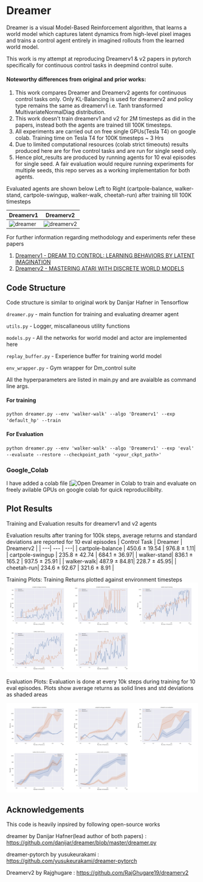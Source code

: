 # Dreamer

Dreamer is a visual Model-Based Reinforcement algorithm, that learns a world model which captures latent dynamics from high-level pixel images and trains a control agent entirely in imagined rollouts from the learned world model.

This work is my attempt at reproducing Dreamerv1 & v2 papers in pytorch specifically for continuous control tasks in deepmind control suite.

#### Noteworthy differences from original and prior works:

 1. This work compares Dreamer and Dreamerv2 agents for continuous control tasks only. Only KL-Balancing is used for dreamerv2 and policy type remains the same as dreamerv1 i.e. Tanh transformed MultivariateNormalDiag distribution.
 2. This work doesn't train dreamerv1 and v2 for 2M timesteps as did in the papers, instead both the agents are trained till 100K timesteps.
 3. All experiments are carried out on free single GPUs(Tesla T4) on google colab. Training time on Tesla T4 for 100K timesteps ~ 3 Hrs
 4. Due to limited computational resources (colab strict timeouts) results produced here are for five control tasks and are run for single seed only. 
 5. Hence plot_results are produced by running agents for 10 eval episodes for single seed. A fair evaluation would require running experiments for multiple seeds, this repo serves as a working implementation for both agents.

Evaluated agents are shown below Left to Right (cartpole-balance, walker-stand, cartpole-swingup, walker-walk, cheetah-run) after training till 100K timesteps 

|Dreamerv1 | Dreamerv2 |
| ---| ---|
|![dreamer](results/dreamer.gif)|![dreamerv2](results/dreamerv2.gif)|

For further information regarding methodology and experiments refer these papers
1. [Dreamerv1 - DREAM TO CONTROL: LEARNING BEHAVIORS BY LATENT IMAGINATION](https://arxiv.org/pdf/1912.01603.pdf)
2. [Dreamerv2 - MASTERING ATARI WITH DISCRETE WORLD MODELS](https://arxiv.org/pdf/2010.02193.pdf)

## Code Structure
Code structure is similar to original work by Danijar Hafner in Tensorflow

`dreamer.py`  - main function for training and evaluating dreamer agent

`utils.py`    - Logger, miscallaneous utility functions

`models.py`   - All the networks for world model and actor are implemented here

`replay_buffer.py` - Experience buffer for training world model

`env_wrapper.py`  - Gym wrapper for Dm_control suite

All the hyperparameters are listed in main.py and are avaialble as command line args.

#### For training
`python dreamer.py --env 'walker-walk' --algo 'Dreamerv1' --exp 'default_hp' --train`
#### For Evaluation
`python dreamer.py --env 'walker-walk' --algo 'Dreamerv1' --exp 'eval' --evaluate --restore --checkpoint_path '<your_ckpt_path>'`
### Google_Colab
 I have added a colab file [![Open Dreamer in Colab](https://colab.research.google.com/drive/17C4w5-LVK_xiLjcLMrFNY_PwncHW-QfL?usp=sharing)  to train and evaluate on freely avilable GPUs on google colab for quick reproducilibilty.

## Plot Results
Training and Evaluation results for dreamerv1 and v2 agents

Evaluation results after traning for 100k steps, average returns and standard deviations are reported for 10 eval episodes
| Control Task | Dreamer | Dreamerv2 |
| ---| --- | ---|
| cartpole-balance | 450.6 ± 19.54  | 976.8 ± 1.11|
| cartpole-swingup | 235.8 ± 42.74 | 684.1 ± 36.97|
| walker-stand| 836.1 ± 165.2 | 937.5 ± 25.91 |
| walker-walk| 487.9 ± 84.81| 228.7 ± 45.95|
| cheetah-run| 234.6 ± 92.67 | 321.6 ± 8.91 |

Training Plots:
Training Returns plotted against environment timesteps
![dreamer_train](results/dreamer_train.jpg)

Evaluation Plots:
Evaluation is done at every 10k steps during training for 10 eval episodes. 
Plots show average returns as solid lines and std deviations as shaded areas

![dreamer_eval](results/dreamer_eval.jpg)

## Acknowledgements
This code is heavily inpsired by following open-source works

dreamer by Danijar Hafner(lead author of both papers) : https://github.com/danijar/dreamer/blob/master/dreamer.py

dreamer-pytorch by yusukeurakami : https://github.com/yusukeurakami/dreamer-pytorch

Dreamerv2 by Rajghugare : https://github.com/RajGhugare19/dreamerv2
